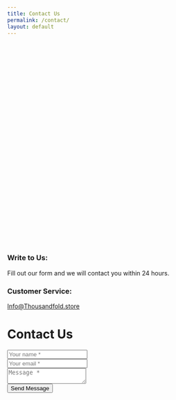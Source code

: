 ```yaml
---
title: Contact Us
permalink: /contact/
layout: default
---
```


<style>

.header-container{
  background: url('../img/IMG_0274.jpg') no-repeat 0% 55%;
  background-size: 100%;
  background-attachment: fixed;
  height: 350px;
}

</style>

<div class="header-container">
</div>

<div class="container">
    <div class="row">
        <div class="d-none d-lg-block" style="height:50px"></div>    
        <div class="col-sm-4 col-md-4 col-lg-4">
            <p>&nbsp;</p>
            <p>&nbsp;</p>
            <h3><i class="fa fa-envelope"></i> Write to Us:</h3>
            Fill out our form and we will contact you within 24 hours.
            <br>
            <h3><i class="fa fa-at"></i> Customer Service:</h3>
            <a href="mailto:&#73;&#110;&#102;&#111;&#64;&#84;&#104;&#111;&#117;&#115;&#97;&#110;&#100;&#102;&#111;&#108;&#100;&#46;&#115;&#116;&#111;&#114;&#101;">
            &#73;&#110;&#102;&#111;&#64;&#84;&#104;&#111;&#117;&#115;&#97;&#110;&#100;&#102;&#111;&#108;&#100;&#46;&#115;&#116;&#111;&#114;&#101;
            </a><br>
        </div>
        <div class="col-sm-6 col-md-6 col-lg-6">
        <h1>Contact Us</h1>
            <form action="https://formspree.io/xayjkaaj" method="POST">
                <div style="border: 0px solid #e5e5e5;">
                    <input name="name" class="form-control form-control-white" placeholder="Your name *" required><br>
                    <input name="_replyto" class="form-control form-control-white" placeholder="Your email *" required><br>
                    <textarea class="form-control form-control-white" placeholder="Message *" required></textarea><br>
                    <button type="submit" class="btn btn-info">Send Message</button>
                </div>
            </form>
        </div>
    </div>
</div>    

